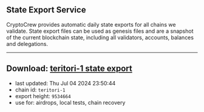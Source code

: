 ## State Export Service
CryptoCrew provides automatic daily state exports for all chains we validate. State export files can be used as genesis files and are a snapshot of the current blockchain state, including all validators, accounts, balances and delegations.

---
**Download: [teritori-1 state export](https://dl-eu2.ccvalidators.com/SERVICE/teritori/teritori-1_export_9534664.json)**
---

- last updated: Thu Jul 04 2024 23:50:44
- chain id: `teritori-1`
- export height: `9534664`
- use for: airdrops, local tests, chain recovery
